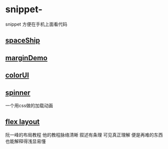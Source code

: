 # snippet-
snippet  方便在手机上面看代码

## [spaceShip](spaceShip.md)

## [marginDemo](marginDemo.md)

## [colorUI](colorUI.md)

## [spinner](SpinnerExamples.md) 
  一个用css做的加载动画
  
## [flex layout](http://www.ruanyifeng.com/blog/2015/07/flex-grammar.html)
  阮一峰的布局教程 他的教程脉络清晰 叙述有条理 可见真正理解 便是再难的东西也能解释得浅显易懂 
